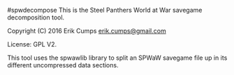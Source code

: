 #spwdecompose
This is the Steel Panthers World at War savegame decomposition tool.

Copyright (C) 2016 Erik Cumps <erik.cumps@gmail.com>

License: GPL V2.

This tool uses the spwawlib library to split an SPWaW savegame file
up in its different uncompressed data sections.

